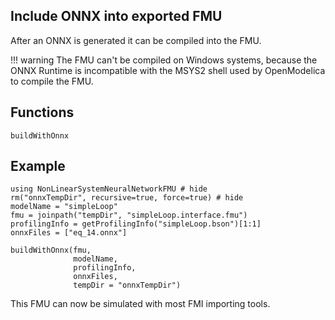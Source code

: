 ## Include ONNX into exported FMU

After an ONNX is generated it can be compiled into the FMU.


!!! warning
    The FMU can't be compiled on Windows systems, because the ONNX Runtime is
    incompatible with the MSYS2 shell used by OpenModelica to compile the FMU.

## Functions

```@docs
buildWithOnnx
```

## Example

```@example
using NonLinearSystemNeuralNetworkFMU # hide
rm("onnxTempDir", recursive=true, force=true) # hide
modelName = "simpleLoop"
fmu = joinpath("tempDir", "simpleLoop.interface.fmu")
profilingInfo = getProfilingInfo("simpleLoop.bson")[1:1]
onnxFiles = ["eq_14.onnx"]

buildWithOnnx(fmu,
              modelName,
              profilingInfo,
              onnxFiles,
              tempDir = "onnxTempDir")
```

This FMU can now be simulated with most FMI importing tools.
